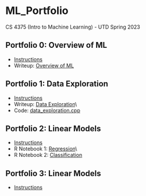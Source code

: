 # ML_Portfolio
CS 4375 (Intro to Machine Learning) - UTD Spring 2023

## Portfolio 0: Overview of ML
* [Instructions](/Portfolio0/Portfolio0_Instructions_Setup.pdf)
* Writeup: [Overview of ML](/Portfolio0/Overview_of_ML.pdf)

## Portfolio 1: Data Exploration
* [Instructions](/Portfolio1/Portfolio1_Instructions_Data_Exploration.pdf)
* Writeup: [Data Exploration](/Portfolio1/Data_Exploration.pdf)\
* Code: [data_exploration.cpp](/Portfolio1/data_exploration.cpp)

## Portfolio 2: Linear Models
* [Instructions](/Portfolio2/Portfolio2_Instructions_Linear_Models.pdf)
* R Notebook 1: [Regression](/Portfolio2/Regression.pdf)\
* R Notebook 2: [Classification](/Portfolio2/Classification.pdf)

## Portfolio 3: Linear Models
* [Instructions](/Portfolio3/Portfolio3_Instructions_ML_Algorithms_from_Scratch.pdf)
